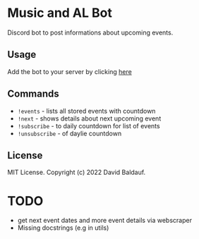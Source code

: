 # Music and AL Bot
Discord bot to post informations about upcoming events.

## Usage

Add the bot to your server by clicking [here](https://discord.com/api/oauth2/authorize?client_id=990682663713124412&permissions=543313886272&scope=bot)

## Commands
- `!events` - lists all stored events with countdown
- `!next` - shows details about next upcoming event
- `!subscribe` - to daily countdown for list of events
- `!unsubscribe` - of daylie countdown

## License
MIT License. Copyright (c) 2022 David Baldauf.

# TODO
- get next event dates and more event details via webscraper
- Missing docstrings (e.g in utils)